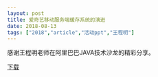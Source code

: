 ```yaml
---
layout: post
title: 爱奇艺移动服务端缓存系统的演进
date: 2018-08-13
tags: ["2018","article","活动ppt","王程明"]
---
```


感谢王程明老师在阿里巴巴JAVA技术沙龙的精彩分享。

[下载](http://greenteajug.github.io/images/爱奇艺移动服务端缓存系统的演进.pdf)

